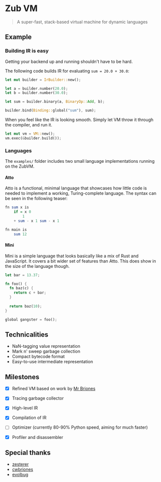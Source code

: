 # Zub VM
> A super-fast, stack-based virtual machine for dynamic languages

## Example

### Building IR is easy

Getting your backend up and running shouldn't have to be hard.

The following code builds IR for evaluating `sum = 20.0 + 30.0`:

```rust
let mut builder = IrBuilder::new();

let a = builder.number(20.0);
let b = builder.number(30.0);

let sum = builder.binary(a, BinaryOp::Add, b);

builder.bind(Binding::global("sum"), sum);
```

When you feel like the IR is looking smooth. Simply let VM throw it through the compiler, and run it.

```rust
let mut vm = VM::new();
vm.exec(&builder.build());
```

### Languages

The `examples/` folder includes two small language implementations running on the ZubVM.

#### Atto

Atto is a functional, minimal language that showcases how little code is needed to implement a working, Turing-complete language. The syntax can be seen in the following teaser:

```hs
fn sum x is
    if = x 0
        1
    + sum - x 1 sum - x 1

fn main is
    sum 12
```

#### Mini

Mini is a simple language that looks basically like a mix of Rust and JavaScript. It covers a bit wider set of features than Atto. This does show in the size of the language though.

```rust
let bar = 13.37;

fn foo() {
  fn baz(c) {
    return c + bar;
  }
  
  return baz(10);
}

global gangster = foo();
```

## Technicalities

- NaN-tagging value representation
- Mark n' sweep garbage collection
- Compact bytecode format
- Easy-to-use intermediate representation

## Milestones

- [x] Refined VM based on work by [Mr Briones](https://github.com/cwbriones)
- [x] Tracing garbage collector
- [x] High-level IR
- [x] Compilation of IR
- [ ] Optimizer (currently 80-90% Python speed, aiming for much faster)
- [x] Profiler and disassembler


## Special thanks

- [zesterer](https://github.com/zesterer)
- [cwbriones](https://github.com/cwbriones)
- [evolbug](https://github.com/evolbug)
